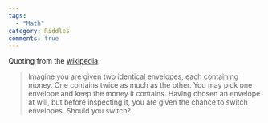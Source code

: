 ```yaml
---
tags:
  - "Math"
category: Riddles
comments: true
---
```


Quoting from the [wikipedia](https://en.wikipedia.org/wiki/Two_envelopes_problem):

> Imagine you are given two identical envelopes, each containing money. One contains twice as much as the other. You may pick one envelope and keep the money it contains. Having chosen an envelope at will, but before inspecting it, you are given the chance to switch envelopes. Should you switch?